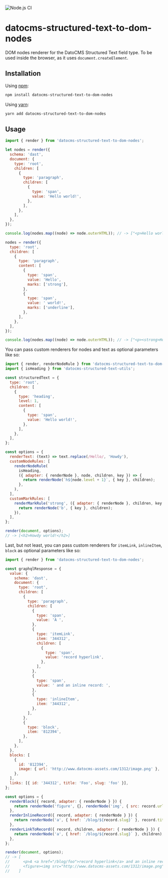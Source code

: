 ![Node.js CI](https://github.com/datocms/structured-text/workflows/Node.js%20CI/badge.svg)

# datocms-structured-text-to-dom-nodes

DOM nodes renderer for the DatoCMS Structured Text field type. To be used inside the browser, as it uses `document.createElement`.

## Installation

Using [npm](http://npmjs.org/):

```sh
npm install datocms-structured-text-to-dom-nodes
```

Using [yarn](https://yarnpkg.com/):

```sh
yarn add datocms-structured-text-to-dom-nodes
```

## Usage

```javascript
import { render } from 'datocms-structured-text-to-dom-nodes';

let nodes = render({
  schema: 'dast',
  document: {
    type: 'root',
    children: [
      {
        type: 'paragraph',
        children: [
          {
            type: 'span',
            value: 'Hello world!',
          },
        ],
      },
    ],
  },
});

console.log(nodes.map((node) => node.outerHTML)); // -> ["<p>Hello world!</p>"]

nodes = render({
  type: 'root',
  children: [
    {
      type: 'paragraph',
      content: [
        {
          type: 'span',
          value: 'Hello',
          marks: ['strong'],
        },
        {
          type: 'span',
          value: ' world!',
          marks: ['underline'],
        },
      ],
    },
  ],
});

console.log(nodes.map((node) => node.outerHTML)); // -> ["<p><strong>Hello</strong><u> world!</u></p>"]
```

You can pass custom renderers for nodes and text as optional parameters like so:

```javascript
import { render, renderNodeRule } from 'datocms-structured-text-to-dom-nodes';
import { isHeading } from 'datocms-structured-text-utils';

const structuredText = {
  type: 'root',
  children: [
    {
      type: 'heading',
      level: 1,
      content: [
        {
          type: 'span',
          value: 'Hello world!',
        },
      ],
    },
  ],
};

const options = {
  renderText: (text) => text.replace(/Hello/, 'Howdy'),
  customNodeRules: [
    renderNodeRule(
      isHeading,
      ({ adapter: { renderNode }, node, children, key }) => {
        return renderNode(`h${node.level + 1}`, { key }, children);
      },
    ),
  ],
  customMarkRules: [
    renderMarkRule('strong', ({ adapter: { renderNode }, children, key }) => {
      return renderNode('b', { key }, children);
    }),
  ],
};

render(document, options);
// -> [<h2>Howdy world!</h2>]
```

Last, but not least, you can pass custom renderers for `itemLink`, `inlineItem`, `block` as optional parameters like so:

```javascript
import { render } from 'datocms-structured-text-to-dom-nodes';

const graphqlResponse = {
  value: {
    schema: 'dast',
    document: {
      type: 'root',
      children: [
        {
          type: 'paragraph',
          children: [
            {
              type: 'span',
              value: 'A ',
            },
            {
              type: 'itemLink',
              item: '344312',
              children: [
                {
                  type: 'span',
                  value: 'record hyperlink',
                },
              ],
            },
            {
              type: 'span',
              value: ' and an inline record: ',
            },
            {
              type: 'inlineItem',
              item: '344312',
            },
          ],
        },
        {
          type: 'block',
          item: '812394',
        },
      ],
    },
  },
  blocks: [
    {
      id: '812394',
      image: { url: 'http://www.datocms-assets.com/1312/image.png' },
    },
  ],
  links: [{ id: '344312', title: 'Foo', slug: 'foo' }],
};

const options = {
  renderBlock({ record, adapter: { renderNode } }) {
    return renderNode('figure', {}, renderNode('img', { src: record.url }));
  },
  renderInlineRecord({ record, adapter: { renderNode } }) {
    return renderNode('a', { href: `/blog/${record.slug}` }, record.title);
  },
  renderLinkToRecord({ record, children, adapter: { renderNode } }) {
    return renderNode('a', { href: `/blog/${record.slug}` }, children);
  },
};

render(document, options);
// -> [
//      <p>A <a href="/blog/foo">record hyperlink</a> and an inline record: <a href="/blog/foo">Foo</a></p>,
//      <figure><img src="http://www.datocms-assets.com/1312/image.png" /></figure>
//    ]
```
